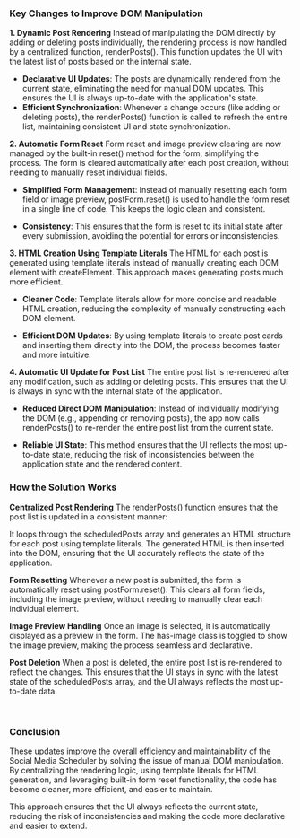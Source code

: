 ### **Key Changes to Improve DOM Manipulation**

**1. Dynamic Post Rendering**
Instead of manipulating the DOM directly by adding or deleting posts individually, the rendering process is now handled by a centralized function, renderPosts(). This function updates the UI with the latest list of posts based on the internal state.

-   **Declarative UI Updates**: The posts are dynamically rendered from the current state, eliminating the need for manual DOM updates. This ensures the UI is always up-to-date with the application's state.
-   **Efficient Synchronization**: Whenever a change occurs (like adding or deleting posts), the renderPosts() function is called to refresh the entire list, maintaining consistent UI and state synchronization.

**2. Automatic Form Reset**
Form reset and image preview clearing are now managed by the built-in reset() method for the form, simplifying the process. The form is cleared automatically after each post creation, without needing to manually reset individual fields.

-   **Simplified Form Management**: Instead of manually resetting each form field or image preview, postForm.reset() is used to handle the form reset in a single line of code. This keeps the logic clean and consistent.

-   **Consistency**: This ensures that the form is reset to its initial state after every submission, avoiding the potential for errors or inconsistencies.

**3. HTML Creation Using Template Literals**
The HTML for each post is generated using template literals instead of manually creating each DOM element with createElement. This approach makes generating posts much more efficient.

-   **Cleaner Code**: Template literals allow for more concise and readable HTML creation, reducing the complexity of manually constructing each DOM element.

-   **Efficient DOM Updates**: By using template literals to create post cards and inserting them directly into the DOM, the process becomes faster and more intuitive.

**4. Automatic UI Update for Post List**
The entire post list is re-rendered after any modification, such as adding or deleting posts. This ensures that the UI is always in sync with the internal state of the application.

-   **Reduced Direct DOM Manipulation**: Instead of individually modifying the DOM (e.g., appending or removing posts), the app now calls renderPosts() to re-render the entire post list from the current state.

-   **Reliable UI State**: This method ensures that the UI reflects the most up-to-date state, reducing the risk of inconsistencies between the application state and the rendered content.
    <br>

### **How the Solution Works**

**Centralized Post Rendering**
The renderPosts() function ensures that the post list is updated in a consistent manner:

It loops through the scheduledPosts array and generates an HTML structure for each post using template literals.
The generated HTML is then inserted into the DOM, ensuring that the UI accurately reflects the state of the application.

**Form Resetting**
Whenever a new post is submitted, the form is automatically reset using postForm.reset(). This clears all form fields, including the image preview, without needing to manually clear each individual element.

**Image Preview Handling**
Once an image is selected, it is automatically displayed as a preview in the form. The has-image class is toggled to show the image preview, making the process seamless and declarative.

**Post Deletion**
When a post is deleted, the entire post list is re-rendered to reflect the changes. This ensures that the UI stays in sync with the latest state of the scheduledPosts array, and the UI always reflects the most up-to-date data.

<br>

### **Conclusion**

These updates improve the overall efficiency and maintainability of the Social Media Scheduler by solving the issue of manual DOM manipulation. By centralizing the rendering logic, using template literals for HTML generation, and leveraging built-in form reset functionality, the code has become cleaner, more efficient, and easier to maintain.

This approach ensures that the UI always reflects the current state, reducing the risk of inconsistencies and making the code more declarative and easier to extend.
